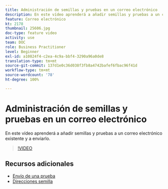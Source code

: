 ```yaml
---
title: Administración de semillas y pruebas en un correo electrónico
description: En este vídeo aprenderá a añadir semillas y pruebas a un correo electrónico existente y a enviarlo.
feature: Correo electrónico
kt: 2178
thumbnail: 25606.jpg
doc-type: feature video
activity: use
team: DOC
role: Business Practitioner
level: Beginner
exl-id: a10824f4-c2ea-4c9a-bbf4-3290a96a0de8
translation-type: tm+mt
source-git-commit: 137d1e0c36d038f3fb8a4742bafef6fbac96f41d
workflow-type: tm+mt
source-wordcount: '78'
ht-degree: 100%

---
```


# Administración de semillas y pruebas en un correo electrónico

En este vídeo aprenderá a añadir semillas y pruebas a un correo electrónico existente y a enviarlo.

>[!VIDEO](https://video.tv.adobe.com/v/25606?quality=12)

## Recursos adicionales

- [Envío de una prueba](https://docs.adobe.com/content/help/es-ES/campaign-classic/using/transactional-messaging/message-templates/sending-a-proof.html)
- [Direcciones semilla](https://docs.adobe.com/content/help/es-ES/campaign-classic/using/configuring-campaign-classic/use-a-custom-recipient-table/seed-addresses.html)
